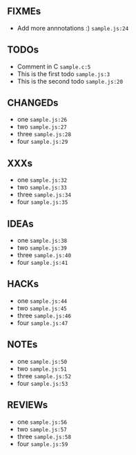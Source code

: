 
## FIXMEs

- Add more annnotations :) `sample.js:24`

## TODOs

- Comment in C `sample.c:5`
- This is the first todo `sample.js:3`
- This is the second todo `sample.js:20`

## CHANGEDs

- one `sample.js:26`
- two `sample.js:27`
- three `sample.js:28`
- four `sample.js:29`

## XXXs

- one `sample.js:32`
- two `sample.js:33`
- three `sample.js:34`
- four `sample.js:35`

## IDEAs

- one `sample.js:38`
- two `sample.js:39`
- three `sample.js:40`
- four `sample.js:41`

## HACKs

- one `sample.js:44`
- two `sample.js:45`
- three `sample.js:46`
- four `sample.js:47`

## NOTEs

- one `sample.js:50`
- two `sample.js:51`
- three `sample.js:52`
- four `sample.js:53`

## REVIEWs

- one `sample.js:56`
- two `sample.js:57`
- three `sample.js:58`
- four `sample.js:59`
